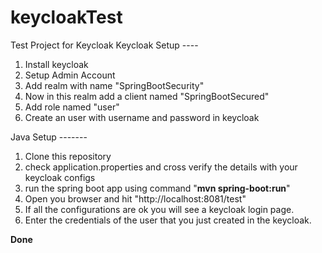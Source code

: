 # keycloakTest
Test Project for Keycloak
Keycloak Setup ----
1. Install keycloak
2. Setup Admin Account
3. Add realm with name "SpringBootSecurity"
4. Now in this realm add a client named "SpringBootSecured"
5. Add role named "user"
6. Create an user with username and password in keycloak

Java Setup -------
1. Clone this repository
2. check application.properties and cross verify the details with your keycloak configs
3. run the spring boot app using command "**mvn spring-boot:run**"
4. Open you browser and hit "http://localhost:8081/test"
5. If all the configurations are ok you will see a keycloak login page.
6. Enter the credentials of the user that you just created in the keycloak.

**Done**
